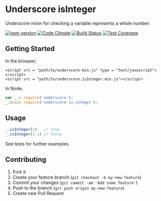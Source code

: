 # Underscore isInteger

Underscore mixin for checking a variable represents a whole number.

[![npm version](https://badge.fury.io/js/underscore-is-integer.svg)](https://badge.fury.io/js/underscore-is-integer)
[![Code Climate](https://codeclimate.com/github/mikeyhogarth/underscore-is-integer/badges/gpa.svg)](https://codeclimate.com/github/mikeyhogarth/underscore-is-integer)
[![Build Status](https://travis-ci.org/mikeyhogarth/underscore-is-integer.svg?branch=master)](https://travis-ci.org/mikeyhogarth/underscore-is-integer)
[![Test Coverage](https://codeclimate.com/github/mikeyhogarth/underscore-is-integer/badges/coverage.svg)](https://codeclimate.com/github/mikeyhogarth/underscore-is-integer/coverage)

## Getting Started

In the browser;
```html5
<script src = "path/to/underscore-min.js" type = "text/javascript"></script>
<script src = "path/to/underscore.isInteger.min.js"></script>
```
In Node;
```javascript
var _ = require('underscore');
_.mixin require('underscore-is-integer');
```

## Usage
```javascript
_.isInteger(1)   // true
_.isInteger(1.1) // false
```
See tests for further examples.

## Contributing

1. Fork it
2. Create your feature branch (`git checkout -b my-new-feature`)
3. Commit your changes (`git commit -am 'Add some feature'`)
4. Push to the branch (`git push origin my-new-feature`)
5. Create new Pull Request
